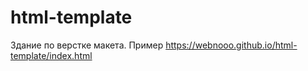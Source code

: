 # html-template
Здание по верстке макета.
Пример https://webnooo.github.io/html-template/index.html
